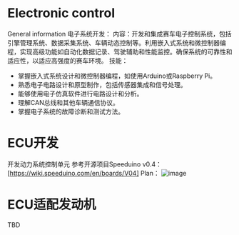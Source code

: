# Electronic control
General information 电子系统开发：
内容：开发和集成赛车电子控制系统，包括引擎管理系统、数据采集系统、车辆动态控制等。利用嵌入式系统和微控制器编程，实现高级功能如自动化数据记录、驾驶辅助和性能监控。确保系统的可靠性和适应性，以适应高强度的赛车环境。
	技能：
- 掌握嵌入式系统设计和微控制器编程，如使用Arduino或Raspberry Pi。
- 熟悉电子电路设计和原型制作，包括传感器集成和信号处理。
- 能够使用电子仿真软件进行电路设计和分析。
- 理解CAN总线和其他车辆通信协议。
- 掌握电子系统的故障诊断和测试方法。

# ECU开发
开发动力系统控制单元
参考开源项目Speeduino v0.4：[https://wiki.speeduino.com/en/boards/V04]
Plan：
![image](https://github.com/hycarbon-b/GTI_FORMULA_STUDENT/assets/63985695/e6f528cd-a016-4417-9ec3-57e840f80f12)



# ECU适配发动机
TBD

